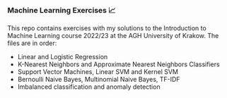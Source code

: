 ### Machine Learning Exercises 📈
This repo contains exercises with my solutions to the Introduction to Machine Learning course 2022/23 at the AGH University of Krakow. The files are in order:
- Linear and Logistic Regression
- K-Nearest Neighbors and Approximate Nearest Neighbors Classifiers
- Support Vector Machines, Linear SVM and Kernel SVM
- Bernoulli Naive Bayes, Multinomial Naive Bayes, TF-IDF
- Imbalanced classification and anomaly detection
